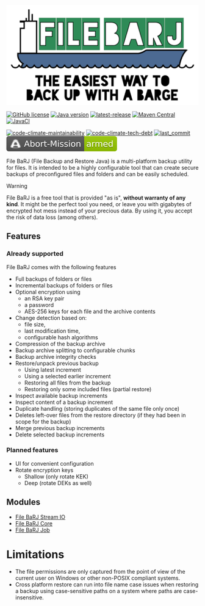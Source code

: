 ![FileBarj](.github/assets/FileBarJ-logo-512.png)

[![GitHub license](https://img.shields.io/github/license/nagyesta/file-barj?color=informational)](https://raw.githubusercontent.com/nagyesta/file-barj/main/LICENSE)
[![Java version](https://img.shields.io/badge/Java%20version-17-yellow?logo=java)](https://img.shields.io/badge/Java%20version-17-yellow?logo=java)
[![latest-release](https://img.shields.io/github/v/tag/nagyesta/file-barj?color=blue&logo=git&label=releases&sort=semver)](https://github.com/nagyesta/file-barj/releases)
[![Maven Central](https://img.shields.io/maven-central/v/com.github.nagyesta.file-barj/file-barj-job?logo=apache-maven&color=blue)](https://search.maven.org/search?q=com.github.nagyesta.file-barj)
[![JavaCI](https://img.shields.io/github/actions/workflow/status/nagyesta/file-barj/gradle.yml?logo=github&branch=main)](https://github.com/nagyesta/file-barj/actions/workflows/gradle.yml)

[![code-climate-maintainability](https://img.shields.io/codeclimate/maintainability/nagyesta/file-barj?logo=code%20climate)](https://img.shields.io/codeclimate/maintainability/nagyesta/file-barj?logo=code%20climate)
[![code-climate-tech-debt](https://img.shields.io/codeclimate/tech-debt/nagyesta/file-barj?logo=code%20climate)](https://img.shields.io/codeclimate/tech-debt/nagyesta/file-barj?logo=code%20climate)
[![last_commit](https://img.shields.io/github/last-commit/nagyesta/file-barj?logo=git)](https://img.shields.io/github/last-commit/nagyesta/file-barj?logo=git)
[![badge-abort-mission-armed-green](https://raw.githubusercontent.com/nagyesta/abort-mission/wiki_assets/.github/assets/badge-abort-mission-armed-green.svg)](https://github.com/nagyesta/abort-mission)

File BaRJ (File Backup and Restore Java) is a multi-platform backup utility for files. It is intended to be a highly configurable tool
that can create secure backups of preconfigured files and folders and can be easily scheduled.

> [!WARNING]
> File BaRJ is a free tool that is provided "as is", **without warranty of any kind**. It might be the perfect tool you need, or leave you
with gigabytes of encrypted hot mess instead of your precious data. By using it, you accept the risk of data loss (among others).

## Features

### Already supported

File BaRJ comes with the following features

- Full backups of folders or files
- Incremental backups of folders or files
- Optional encryption using
  - an RSA key pair
  - a password
  - AES-256 keys for each file and the archive contents
- Change detection based on:
  - file size,
  - last modification time,
  - configurable hash algorithms
- Compression of the backup archive
- Backup archive splitting to configurable chunks
- Backup archive integrity checks
- Restore/unpack previous backup
  - Using latest increment
  - Using a selected earlier increment
  - Restoring all files from the backup
  - Restoring only some included files (partial restore)
- Inspect available backup increments
- Inspect content of a backup increment
- Duplicate handling (storing duplicates of the same file only once)
- Deletes left-over files from the restore directory (if they had been in scope for the backup)
- Merge previous backup increments
- Delete selected backup increments

### Planned features

- UI for convenient configuration
- Rotate encryption keys
  - Shallow (only rotate KEK)
  - Deep (rotate DEKs as well)

## Modules

- [File BaRJ Stream IO](file-barj-stream-io/README.md)
- [File BaRJ Core](file-barj-core/README.md)
- [File BaRJ Job](file-barj-job/README.md)

# Limitations

- The file permissions are only captured from the point of view of the current user on Windows or other non-POSIX compliant systems.
- Cross platform restore can run into file name case issues when restoring a backup using case-sensitive paths on a system where paths are case-insensitive. 
